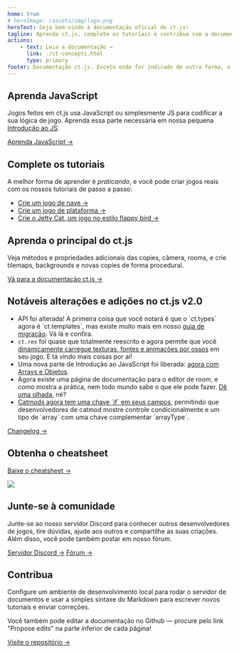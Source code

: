 ```yaml
---
home: true
# heroImage: /assets/img/logo.png
heroText: Seja bem-vindo à documentação oficial do ct.js!
tagline: Aprenda ct.js, complete os tutoriais e contribua com a documentação do ct.js
actions:
    - text: Leia a documentação →
      link: ./ct-concepts.html
      type: primary
footer: Documentação ct.js. Exceto onde for indicado de outra forma, o conteúdo é licenciado sob uma Licença Creative Commons Atribuição 4.0 Internacional.
---
```


<div class="feature-panel">
    <div class="features">
        <div class="feature" style="flex-basis: 33%">
            <h2>Aprenda JavaScript</h2>
            <p>Jogos feitos em ct.js usa JavaScript ou simplesmente JS para codificar a sua lógica de jogo. Aprenda essa parte necessária em nossa pequena <a href="./jsintro_pt1.html">Introdução ao JS</a>.</p>
            <a href="./jsintro_pt1.html" class="action-button">Aprenda JavaScript →</a>
        </div>
        <div class="feature" style="flex-basis: 33%">
            <h2>Complete os tutoriais</h2>
            <p>A melhor forma de aprender é <i>praticando</i>, e você pode criar jogos reais com os nossos tutoriais de passo a passo:</p>
            <ul>
                <li><a href="./tut-making-shooter.html">Crie um jogo de nave →</a></li>
                <li><a href="./tut-making-platformer.html">Crie um jogo de plataforma →</a></li>
                <li><a href="./tut-making-jettycat.html">Crie o Jetty Cat, um jogo no estilo flappy bird →</a></li>
            </ul>
        </div>
        <div class="feature" style="flex-basis: 33%">
            <h2>Aprenda o principal do ct.js</h2>
            <p>Veja métodos e propriedades adicionais das copies, câmera, rooms, e crie tilemaps, backgrounds e novas copies de forma procedural.</p>
            <a href="./ct-concepts.html" class="action-button">Vá para a documentação ct.js →</a>
        </div>
        <div class="feature" style="flex-basis: 65%;">
            <h2>Notáveis alterações e adições no ct.js v2.0</h2>
            <ul>
                <li>API foi alterada! A primeira coisa que você notará é que o `ct.types` agora é `ct.templates`, mas existe muito mais em nosso <a href="./migration-1to2">guia de migração</a>. Vá lá e confira.</li>
                <li><code>ct.res</code> foi quase que totalmente reescrito e agora permite que você <a href="./ct.res.html">dinamicamente carregue texturas, fontes e animações por ossos</a> em seu jogo. E tá vindo mais coisas por aí!</li>
                <li>Uma nova parte de Introdução ao JavaScript foi liberada: <a href="./jsintro_pt3.html">agora com Arrays e Objetos</a>.</li>
                <li>Agora existe uma página de documentação para o editor de room, e como mostra a prática, nem todo mundo sabe o que ele pode fazer. <a href="./room-editor.html">Dê uma olhada</a>, né?</li>
                <li><a href="./modding-fields-declaration.html">Catmods agora tem uma chave `if` em seus campos</a>,  permitindo que desenvolvedores de catmod mostre controle condicionalmente e um tipo de `array` com uma chave complementar `arrayType`.</li>
            </ul>
            <a href="https://ctjs.rocks/changelog/" target="_blank">Changelog →</a>
        </div>
        <div class="feature" style="flex-basis: 35%;">
            <h2>Obtenha o cheatsheet</h2>
            <a class="action-button" target="_blank" href="https://araujo921.itch.io/ctjs-cheatsheet-pt-br">Baixe o cheatsheet →</a>
            <p></p>
            <img src="/assets/img/CheatsheetThumbnail.png">
        </div>
        <div class="feature"  style="flex-basis: 50%;">
            <h2>Junte-se à comunidade</h2>
            <p>Junte-se ao nosso servidor Discord para conhecer outros desenvolvedores de jogos, tire dúvidas, ajude aos outros e compartilhe as suas criações. Além disso, você pode também postar em nosso fórum.</p>
            <a class="action-button" target="_blank" href="https://discord.gg/yuvuDW5">Servidor Discord →</a>
            <a class="action-button" target="_blank" href="https://forum.ctjs.rocks/">Fórum →</a>
        </div>
        <div class="feature"  style="flex-basis: 50%;">
            <h2>Contribua</h2>
            <p>Configure um ambiente de desenvolvimento local para rodar o servidor de documentos e usar a simples sintaxe do Markdown para escrever novos tutoriais e enviar correções.</p>
            <p>Você também pode editar a documentação no Github — procure pelo link "Propose edits" na parte inferior de cada página!</p>
            <a class="action-button" target="_blank" href="https://github.com/ct-js/docs.ctjs.rocks">Visite o repositório →</a>
        </div>
    </div>
</div>